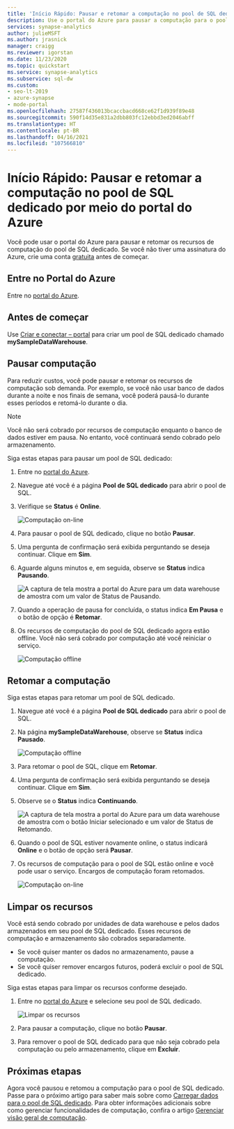 ```yaml
---
title: 'Início Rápido: Pausar e retomar a computação no pool de SQL dedicado por meio do portal do Azure'
description: Use o portal do Azure para pausar a computação para o pool de SQL dedicado para economizar custos. Retomar computação quando você estiver pronto para usar o Data Warehouse.
services: synapse-analytics
author: julieMSFT
ms.author: jrasnick
manager: craigg
ms.reviewer: igorstan
ms.date: 11/23/2020
ms.topic: quickstart
ms.service: synapse-analytics
ms.subservice: sql-dw
ms.custom:
- seo-lt-2019
- azure-synapse
- mode-portal
ms.openlocfilehash: 27587f436013bcaccbacd668ce62f1d939f89e48
ms.sourcegitcommit: 590f14d35e831a2dbb803fc12ebbd3ed2046abff
ms.translationtype: HT
ms.contentlocale: pt-BR
ms.lasthandoff: 04/16/2021
ms.locfileid: "107566810"
---
```

# <a name="quickstart-pause-and-resume-compute-in-dedicated-sql-pool-via-the-azure-portal"></a>Início Rápido: Pausar e retomar a computação no pool de SQL dedicado por meio do portal do Azure

Você pode usar o portal do Azure para pausar e retomar os recursos de computação do pool de SQL dedicado. Se você não tiver uma assinatura do Azure, crie uma conta [gratuita](https://azure.microsoft.com/free/) antes de começar.

## <a name="sign-in-to-the-azure-portal"></a>Entre no Portal do Azure

Entre no [portal do Azure](https://portal.azure.com/).

## <a name="before-you-begin"></a>Antes de começar

Use [Criar e conectar – portal](../quickstart-create-sql-pool-portal.md) para criar um pool de SQL dedicado chamado **mySampleDataWarehouse**. 

## <a name="pause-compute"></a>Pausar computação

Para reduzir custos, você pode pausar e retomar os recursos de computação sob demanda. Por exemplo, se você não usar banco de dados durante a noite e nos finais de semana, você poderá pausá-lo durante esses períodos e retomá-lo durante o dia.
 
>[!NOTE]
>Você não será cobrado por recursos de computação enquanto o banco de dados estiver em pausa. No entanto, você continuará sendo cobrado pelo armazenamento. 

Siga estas etapas para pausar um pool de SQL dedicado:

1. Entre no [portal do Azure](https://portal.azure.com/).
2. Navegue até você é a página **Pool de SQL dedicado** para abrir o pool de SQL. 
3. Verifique se **Status** é **Online**.

    ![Computação on-line](././media/pause-and-resume-compute-portal/compute-online.png)

4. Para pausar o pool de SQL dedicado, clique no botão **Pausar**. 
5. Uma pergunta de confirmação será exibida perguntando se deseja continuar. Clique em **Sim**.
6. Aguarde alguns minutos e, em seguida, observe se **Status** indica **Pausando**.

    ![A captura de tela mostra a portal do Azure para um data warehouse de amostra com um valor de Status de Pausando.](./media/pause-and-resume-compute-portal/pausing.png)

7. Quando a operação de pausa for concluída, o status indica **Em Pausa** e o botão de opção é **Retomar**.
8. Os recursos de computação do pool de SQL dedicado agora estão offline. Você não será cobrado por computação até você reiniciar o serviço.

    ![Computação offline](././media/pause-and-resume-compute-portal/compute-offline.png)


## <a name="resume-compute"></a>Retomar a computação

Siga estas etapas para retomar um pool de SQL dedicado.

1. Navegue até você é a página **Pool de SQL dedicado** para abrir o pool de SQL.
3. Na página **mySampleDataWarehouse**, observe se **Status** indica **Pausado**.

    ![Computação offline](././media/pause-and-resume-compute-portal/compute-offline.png)

1. Para retomar o pool de SQL, clique em **Retomar**. 
1. Uma pergunta de confirmação será exibida perguntando se deseja continuar. Clique em **Sim**.
1. Observe se o **Status** indica **Continuando**.

    ![A captura de tela mostra a portal do Azure para um data warehouse de amostra com o botão Iniciar selecionado e um valor de Status de Retomando.](./media/pause-and-resume-compute-portal/resuming.png)

1. Quando o pool de SQL estiver novamente online, o status indicará **Online** e o botão de opção será **Pausar**.
1. Os recursos de computação para o pool de SQL estão online e você pode usar o serviço. Encargos de computação foram retomados.

    ![Computação on-line](././media/pause-and-resume-compute-portal/compute-online.png)

## <a name="clean-up-resources"></a>Limpar os recursos

Você está sendo cobrado por unidades de data warehouse e pelos dados armazenados em seu pool de SQL dedicado. Esses recursos de computação e armazenamento são cobrados separadamente. 

- Se você quiser manter os dados no armazenamento, pause a computação.
- Se você quiser remover encargos futuros, poderá excluir o pool de SQL dedicado. 

Siga estas etapas para limpar os recursos conforme desejado.

1. Entre no [portal do Azure](https://portal.azure.com) e selecione seu pool de SQL dedicado.

    ![Limpar os recursos](./media/pause-and-resume-compute-portal/clean-up-resources.png)

1. Para pausar a computação, clique no botão **Pausar**. 

1. Para remover o pool de SQL dedicado para que não seja cobrado pela computação ou pelo armazenamento, clique em **Excluir**.



## <a name="next-steps"></a>Próximas etapas

Agora você pausou e retomou a computação para o pool de SQL dedicado. Passe para o próximo artigo para saber mais sobre como [Carregar dados para o pool de SQL dedicado](./load-data-from-azure-blob-storage-using-copy.md). Para obter informações adicionais sobre como gerenciar funcionalidades de computação, confira o artigo [Gerenciar visão geral de computação](sql-data-warehouse-manage-compute-overview.md).
